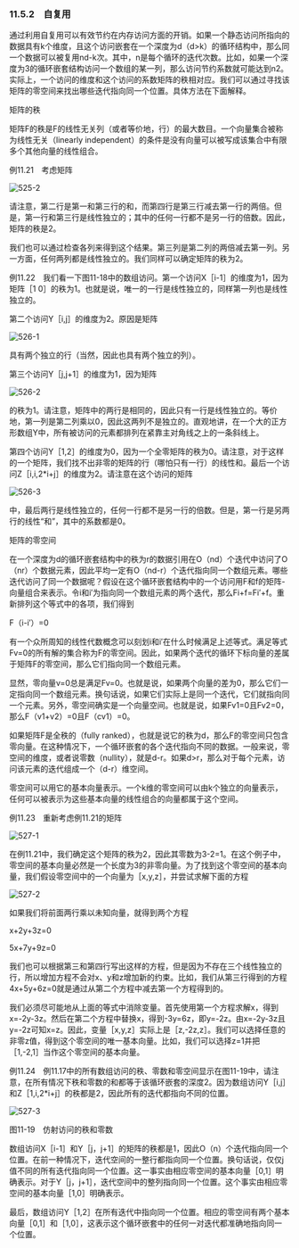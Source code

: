 ### 11.5.2　自复用

通过利用自复用可以有效节约在内存访问方面的开销。如果一个静态访问所指向的数据具有k个维度，且这个访问嵌套在一个深度为d（d>k）的循环结构中，那么同一个数据可以被复用nd-k次。其中，n是每个循环的迭代次数。比如，如果一个深度为3的循环嵌套结构访问一个数组的某一列，那么访问节约系数就可能达到n2。实际上，一个访问的维度和这个访问的系数矩阵的秩相对应。我们可以通过寻找该矩阵的零空间来找出哪些迭代指向同一个位置。具体方法在下面解释。

矩阵的秩

矩阵F的秩是F的线性无关列（或者等价地，行）的最大数目。一个向量集合被称为线性无关（linearly independent）的条件是没有向量可以被写成该集合中有限多个其他向量的线性组合。

例11.21　考虑矩阵

![525-2](../Images/image04903.jpeg)

请注意，第二行是第一和第三行的和，而第四行是第三行减去第一行的两倍。但是，第一行和第三行是线性独立的；其中的任何一行都不是另一行的倍数。因此，矩阵的秩是2。

我们也可以通过检查各列来得到这个结果。第三列是第二列的两倍减去第一列。另一方面，任何两列都是线性独立的。我们同样可以确定矩阵的秩为2。

例11.22　我们看一下图11-18中的数组访问。第一个访问X［i-1］的维度为1，因为矩阵［1 0］的秩为1。也就是说，唯一的一行是线性独立的，同样第一列也是线性独立的。

第二个访问Y［i,j］的维度为2。原因是矩阵

![526-1](../Images/image04904.jpeg)

具有两个独立的行（当然，因此也具有两个独立的列）。

第三个访问Y［j,j+1］的维度为1，因为矩阵

![526-2](../Images/image04905.jpeg)

的秩为1。请注意，矩阵中的两行是相同的，因此只有一行是线性独立的。等价地，第一列是第二列乘以0，因此这两列不是独立的。直观地讲，在一个大的正方形数组Y中，所有被访问的元素都排列在紧靠主对角线之上的一条斜线上。

第四个访问Y［1,2］的维度为0，因为一个全零矩阵的秩为0。请注意，对于这样的一个矩阵，我们找不出非零的矩阵的行（哪怕只有一行）的线性和。最后一个访问Z［i,i,2*i+j］的维度为2。请注意在这个访问的矩阵

![526-3](../Images/image04906.jpeg)

中，最后两行是线性独立的，任何一行都不是另一行的倍数。但是，第一行是另两行的线性“和”，其中的系数都是0。

矩阵的零空间

在一个深度为d的循环嵌套结构中的秩为r的数据引用在O（nd）个迭代中访问了O（nr）个数据元素，因此平均一定有O（nd-r）个迭代指向同一个数组元素。哪些迭代访问了同一个数据呢？假设在这个循环嵌套结构中的一个访问用F和f的矩阵-向量组合来表示。令i和i′为指向同一个数组元素的两个迭代，那么Fi+f=Fi′+f。重新排列这个等式中的各项，我们得到

F（i-i′）=0

有一个众所周知的线性代数概念可以刻划i和i′在什么时候满足上述等式。满足等式Fv=0的所有解的集合称为F的零空间。因此，如果两个迭代的循环下标向量的差属于矩阵F的零空间，那么它们指向同一个数组元素。

显然，零向量v=0总是满足Fv=0。也就是说，如果两个向量的差为0，那么它们一定指向同一个数组元素。换句话说，如果它们实际上是同一个迭代，它们就指向同一个元素。另外，零空间确实是一个向量空间。也就是说，如果Fv1=0且Fv2=0，那么F（v1+v2）=0且F（cv1）=0。

如果矩阵F是全秩的（fully ranked），也就是说它的秩为d，那么F的零空间只包含零向量。在这种情况下，一个循环嵌套的各个迭代指向不同的数据。一般来说，零空间的维度，或者说零数（nullity），就是d-r。如果d>r，那么对于每个元素，访问该元素的迭代组成一个（d-r）维空间。

零空间可以用它的基本向量表示。一个k维的零空间可以由k个独立的向量表示，任何可以被表示为这些基本向量的线性组合的向量都属于这个空间。

例11.23　重新考虑例11.21的矩阵

![527-1](../Images/image04907.jpeg)

在例11.21中，我们确定这个矩阵的秩为2，因此其零数为3-2=1。在这个例子中，零空间的基本向量必然是一个长度为3的非零向量。为了找到这个零空间的基本向量，我们假设零空间中的一个向量为［x,y,z］，并尝试求解下面的方程

![527-2](../Images/image04908.jpeg)

如果我们将前面两行乘以未知向量，就得到两个方程

x+2y+3z=0

5x+7y+9z=0

我们也可以根据第三和第四行写出这样的方程，但是因为不存在三个线性独立的行，所以增加方程不会对x、y和z增加新的约束。比如，我们从第三行得到的方程4x+5y+6z=0就是通过从第二个方程中减去第一个方程得到的。

我们必须尽可能地从上面的等式中消除变量。首先使用第一个方程求解x，得到x=-2y-3z。然后在第二个方程中替换x，得到-3y=6z，即y=-2z。由x=-2y-3z且y=-2z可知x=z。因此，变量［x,y,z］实际上是［z,-2z,z］。我们可以选择任意的非零z值，得到这个零空间的唯一基本向量。比如，我们可以选择z=1并把［1,-2,1］当作这个零空间的基本向量。

例11.24　例11.17中的所有数组访问的秩、零数和零空间显示在图11-19中，请注意，在所有情况下秩和零数的和都等于该循环嵌套的深度2。因为数组访问Y［i,j］和Z［1,i,2*i+j］的秩都是2，因此所有的迭代都指向不同的位置。

![527-3](../Images/image04909.jpeg)

图11-19　仿射访问的秩和零数

数组访问X［i-1］和Y［j，j+1］的矩阵的秩都是1，因此O（n）个迭代指向同一个位置。在前一种情况下，迭代空间的一整行都指向同一个位置。换句话说，仅仅j值不同的所有迭代指向同一个位置。这一事实由相应零空间的基本向量［0,1］明确表示。对于Y［j，j+1］，迭代空间中的整列指向同一个位置。这个事实由相应零空间的基本向量［1,0］明确表示。

最后，数组访问Y［1,2］在所有迭代中指向同一个位置。相应的零空间有两个基本向量［0,1］和［1,0］，这表示这个循环嵌套中的任何一对迭代都准确地指向同一个位置。